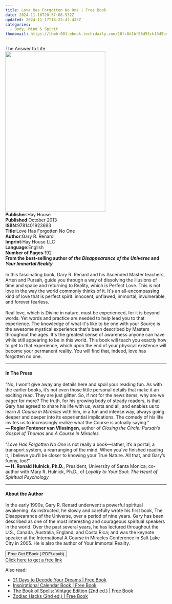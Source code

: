 ```yaml
---
title: Love Has Forgotten No One | Free Book
date: 2024-11-16T20:37:08.932Z
updated: 2024-11-17T18:22:47.433Z
categories:
  - Body, Mind & Spirit
thumbnail: https://thmb-001-ebook.techidaily.com/18fc8d1bf56d53cb1345bdf04e5a7b6d12b8deb9705122ebfc9e6c0cb0b90851.jpg
---
```

<main id="book-container">
  <div class="flex flex-col">
    <div class="book-brief flex-1 py-6 px-4 sm:p-6 md:py-10 md:px-8">
      <!-- brief-->
      <div class="book-brief-main">The Answer to Life</div>
    </div>
    <div
      class="book-meta-info flex-1 grid gap-4 col-start-1 col-end-3 row-start-1 sm:mb-6 sm:grid-cols-4 lg:gap-6 lg:col-start-2 lg:row-end-6 lg:row-span-6 lg:mb-0"
    >
      <div
        class="book-meta-info-left place-content-center mt-4 p-4 text-sm leading-6 col-start-2 col-span-2 dark:text-slate-400"
      >
        <img
          class="w-full h-500 object-cover rounded-lg sm:h-255 sm:col-span-2 lg:col-span-full"
          src="https://img-001-ebook.techidaily.com/2ed7a9e2a5a57f4fcee84ae5e2981342e7c354ab7cbec41ad05990ec0f95a2dc.jpg"
          alt=""
          width="312"
          height="500"
        />
      </div>
      <div
        class="book-meta-info-right mt-2 col-start-1 row-start-2 col-span-3 self-center"
      >
        <!-- meta data  -->
        <div class="flex flex-col px-4 md:px-8">
          <div class="flex-1">
            <strong>Publisher</strong>:<span class="px-2">Hay House</span>
          </div>
          <div class="flex-1">
            <strong>Published</strong>:<span class="px-2">October 2013</span>
          </div>
          <div class="flex-1">
            <strong>ISBN</strong>:<span class="px-2">9781401923693</span>
          </div>
          <div class="flex-1">
            <strong>Title</strong>:<span class="px-2"
              >Love Has Forgotten No One</span
            >
          </div>
          <div class="flex-1">
            <strong>Author</strong>:<span class="px-2">Gary R. Renard</span>
          </div>
          <div class="flex-1">
            <strong>Imprint</strong>:<span class="px-2">Hay House LLC</span>
          </div>
          <div class="flex-1">
            <strong>Language</strong>:<span class="px-2">English</span>
          </div>
          <div class="flex-1">
            <strong>Number of Pages</strong>:<span class="px-2">192</span>
          </div>
        </div>
      </div>
    </div>
    <div class="book-description flex-1 py-6 px-4 sm:p-6 md:py-10 md:px-8">
      <div class="book-description-main">
        <div accordion-content="" id="description">
          <b
            >From the best-selling author of
            <i>the Disappearance of the Universe</i> and
            <i>Your Immortal Reality</i></b
          ><br /><br />In this fascinating book, Gary R. Renard and his Ascended
          Master teachers, Arten and Pursah, guide you through a way of
          dissolving the illusions of time and space and returning to Reality,
          which is Perfect Love. This is not love in the way the world commonly
          thinks of it. It's an all-encompassing kind of love that is perfect
          spirit: innocent, unflawed, immortal, invulnerable, and forever
          fearless.<br /><br />Real love, which is Divine in nature, must be
          experienced, for it is beyond words. Yet words and practice are needed
          to help lead you to that experience. The knowledge of what it's like
          to be one with your Source is the awesome mystical experience that's
          been described by Masters throughout the ages. It's the greatest sense
          of awareness anyone can have while still appearing to be in this
          world. This book will teach you exactly how to get to that experience,
          which upon the end of your physical existence will become your
          permanent reality. You will find that, indeed, love has forgotten no
          one.
        </div>
        <div class="accordion-fader"></div>
      </div>
    </div>
    <div class="book-excerpts flex-1 py-6 px-4 sm:p-6 md:py-10 md:px-8">
      <!-- excerpts-->
      <div class="book-excerpts-main">
        <hr />
        <h4 class="placeholder placeholder-heading">
          <span>In The Press</span>
        </h4>
        <p>
          “No, I won’t give away any details here and spoil your reading fun. As
          with the earlier books, it’s not even those little personal details
          that make it an exciting read. They are just glitter. So, if not for
          the news items, why are we eager for more? The truth, for his growing
          body of steady readers, is that Gary has agreed to share his life with
          us, warts and all, and enables us to learn&nbsp;<i
            >A Course in Miracles</i
          >&nbsp;with him, in a fun and intense way, always going deeper and
          deeper into its experiential implications. The comedy of his life
          invites us to increasingly realize what the Course is actually
          saying.”<br /><b>— Rogier Fentener van Vlissingen</b>, author
          of&nbsp;<i>Closing the Circle: Pursah’s Gospel of Thomas</i
          >&nbsp;and&nbsp;<i>A Course in Miracles</i><br /><br />“<i
            >Love Has Forgotten No One</i
          >&nbsp;is not really a book—rather, it’s a portal, a transport system,
          a rearranging of the mind. When you’ve finished reading it, I believe
          you’ll be closer to knowing your True Nature. All that, and Gary’s
          funny, too!”<br /><b>— H. Ronald Hulnick, Ph.D.</b>, President,
          University of Santa Monica; co-author with Mary R. Hulnick, Ph.D.,
          of&nbsp;<i>Loyalty to Your Soul: The Heart of Spiritual Psychology</i>
        </p>
      </div>
    </div>
    <div class="book-about-author flex-1 py-6 px-4 sm:p-6 md:py-10 md:px-8">
      <!-- about author-->
      <div class="book-main-author-main">
        <hr />
        <h4 class="placeholder placeholder-heading">
          <span>About the Author</span>
        </h4>
        <p>
          In the early 1990s, Gary R. Renard underwent a powerful spiritual
          awakening. As instructed, he slowly and carefully wrote his first
          book, The Disappearance of the Universe, over a period of nine years.
          Gary has been described as one of the most interesting and courageous
          spiritual speakers in the world. Over the past several years, he has
          lectured throughout the U.S., Canada, Australia, England, and Costa
          Rica; and was the keynote speaker at the International A Course in
          Miracles Conference in Salt Lake City in 2005. He is also the author
          of Your Immortal Reality.
        </p>
      </div>
    </div>
    <div class="book-free-get flex-1 py-6 px-4 sm:p-6 md:py-10 md:px-8">
      <button
        id="btn-free-get"
        class="bg-blue-500 hover:bg-blue-700 text-white font-bold py-2 px-4 rounded"
      >
        Free Get EBook (.PDF/.epub)
      </button>
      <div id="countdown-display" class="px-2 text-lg mt-2"></div>
      <a
        id="free-link"
        class="hidden bg-blue-500 hover:bg-blue-700 text-white font-bold py-2 px-4 rounded"
        href="https://www.ebooks.com/en-us/book/96316741/love-has-forgotten-no-one/gary-r-renard/"
        target="_blank"
        >Click here to get a free link</a
      >
    </div>
    <script>
      let countdownTime = 0;
      let countdownInterval = null;
      document
        .getElementById('btn-free-get')
        .addEventListener('click', startCountdown);
      function startCountdown() {
        countdownTime = new Date().getTime() + 60000 * 3;
        countdownInterval = setInterval(updateCountdown, 1000);
        document.getElementById('btn-free-get').disabled = true;
        document
          .getElementById('btn-free-get')
          .classList.add('bg-gray-500', 'cursor-not-allowed');
      }
      function updateCountdown() {
        let currentTime = new Date().getTime();
        let timeLeft = countdownTime - currentTime;
        let secondsLeft = Math.floor(timeLeft / 1000);
        document.getElementById('countdown-display').innerHTML =
          `Remaining time: ${secondsLeft} seconds.`;
        if (secondsLeft <= 0) {
          clearInterval(countdownInterval);
          document.getElementById('btn-free-get').classList.add('hidden');
          document.getElementById('free-link').classList.remove('hidden');
          document.getElementById('countdown-display').innerHTML = '';
        }
      }
    </script>
  </div>
</main>

<ins class="adsbygoogle"
      style="display:block"
      data-ad-client="ca-pub-7571918770474297"
      data-ad-slot="8358498916"
      data-ad-format="auto"
      data-full-width-responsive="true"></ins>
    

<span class="atpl-alsoreadstyle">Also read:</span>
<div><ul>
<li><a href="https://novels-ebooks.techidaily.com/210531616-9781788179195-21-days-to-decode-your-dreams/"><u>21 Days to Decode Your Dreams | Free Book</u></a></li>
<li><a href="https://novels-ebooks.techidaily.com/210532549-9781989531358-inspirational-calendar-book/"><u>Inspirational Calendar Book | Free Book</u></a></li>
<li><a href="https://novels-ebooks.techidaily.com/210531987-9781438092959-the-book-of-spells-vintage-edition-2nd-ed/"><u>The Book of Spells: Vintage Edition (2nd ed.) | Free Book</u></a></li>
<li><a href="https://novels-ebooks.techidaily.com/210532520-9798985607109-zodiac-hacks-2nd-ed/"><u>Zodiac Hacks (2nd ed.) | Free Book</u></a></li>
</ul></div>

